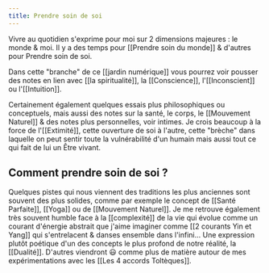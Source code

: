 ```yaml
---
title: Prendre soin de soi
---
```


Vivre au quotidien s'exprime pour moi sur 2 dimensions majeures : le monde & moi. Il y a des temps pour [[Prendre soin du monde]] & d'autres pour Prendre soin de soi.

Dans cette "branche" de ce [[jardin numérique]] vous pourrez voir pousser des notes en lien avec [[la spiritualité]], la [[Conscience]], l'[[Inconscient]] ou l'[[Intuition]].

Certainement également quelques essais plus philosophiques ou conceptuels, mais aussi des notes sur la santé, le corps, le [[Mouvement Naturel]] & des notes plus personnelles, voir intimes. Je crois beaucoup à la force de l'[[Extimité]], cette ouverture de soi à l'autre, cette "brèche" dans laquelle on peut sentir toute la vulnérabilité d'un humain mais aussi tout ce qui fait de lui un Être vivant.

## Comment prendre soin de soi ?
Quelques pistes qui nous viennent des traditions les plus anciennes sont souvent des plus solides, comme par exemple le concept de [[Santé Parfaite]], [[Yoga]] ou de [[Mouvement Naturel]]. 
Je me retrouve également très souvent humble face à la [[complexité]] de la vie qui évolue comme un courant d'énergie abstrait que j'aime imaginer comme [[2 courants Yin et Yang]] qui s'entrelacent & danses ensemble dans l'infini... Une expression plutôt poétique d'un des concepts le plus profond de notre réalité, la [[Dualité]].
D'autres viendront 😃 comme plus de matière autour de mes expérimentations avec les [[Les 4 accords Toltèques]].

